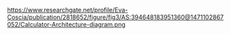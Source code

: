 https://www.researchgate.net/profile/Eva-Coscia/publication/2818652/figure/fig3/AS:394648183951360@1471102867052/Calculator-Architecture-diagram.png
